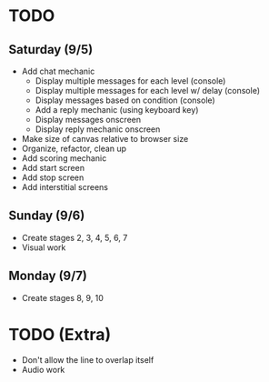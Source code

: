 # TODO

## Saturday (9/5)

* Add chat mechanic
  * Display multiple messages for each level (console)
  * Display multiple messages for each level w/ delay (console)
  * Display messages based on condition (console)
  * Add a reply mechanic (using keyboard key)
  * Display messages onscreen
  * Display reply mechanic onscreen
* Make size of canvas relative to browser size
* Organize, refactor, clean up
* Add scoring mechanic
* Add start screen
* Add stop screen
* Add interstitial screens

## Sunday (9/6)

* Create stages 2, 3, 4, 5, 6, 7
* Visual work

## Monday (9/7)

* Create stages 8, 9, 10

# TODO (Extra)

* Don't allow the line to overlap itself
* Audio work
